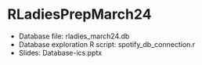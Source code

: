 # RLadiesPrepMarch24    
* Database file: rladies_march24.db    
* Database exploration R script: spotify_db_connection.r   
* Slides: Database-ics.pptx    

